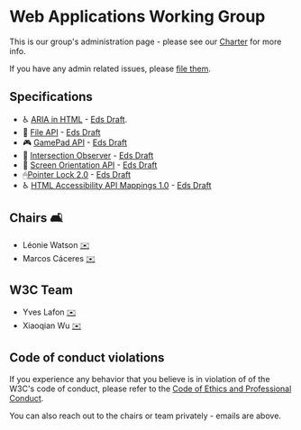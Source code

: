 # Web Applications Working Group

This is our group's administration page - please see our [Charter](https://www.w3.org/2019/05/webapps-charter.html) for more info.

If you have any admin related issues, please [file them](https://github.com/w3c/webappswg/issues).

## Specifications

 * ♿️ [ARIA in HTML](https://github.com/w3c/html-aria/) - [Eds Draft](http://w3c.github.io/html-aria/).
 * 📄 [File API](https://github.com/w3c/fileAPI) - [Eds Draft](https://w3c.github.io/FileAPI/)
 * 🎮 [GamePad API](https://github.com/w3c/gamepad) - [Eds Draft](https://w3c.github.io/gamepad/)
 * 👀 [Intersection Observer](https://github.com/w3c/IntersectionObserver) - [Eds Draft](https://w3c.github.io/IntersectionObserver/)
 * 📲 [Screen Orientation API](http://github.com/w3c/screen-orientation) - [Eds Draft](https://w3c.github.io/screen-orientation/)
 * 🖱[Pointer Lock 2.0](https://github.com/w3c/pointerlock) - [Eds Draft](https://w3c.github.io/pointerlock/)
 * ♿️ [HTML Accessibility API Mappings 1.0](https://github.com/w3c/html-aam) - [Eds Draft](https://w3c.github.io/html-aam/)
 
## Chairs 🛋

 * Léonie Watson [✉️](mailto:lw@tetralogical.com)
 * Marcos Cáceres [✉️](mailto:marcos@marcosc.com)
 
## W3C Team  

 * Yves Lafon [✉️](mailto:ylafon@w3.org)
 * Xiaoqian Wu [✉️](mailto:xiaoqian@w3.org)

## Code of conduct violations

If you experience any behavior that you believe is in violation of of the W3C's code of conduct, please refer to the [ Code of Ethics and Professional Conduct](https://www.w3.org/Consortium/cepc/).

You can also reach out to the chairs or team privately - emails are above.
